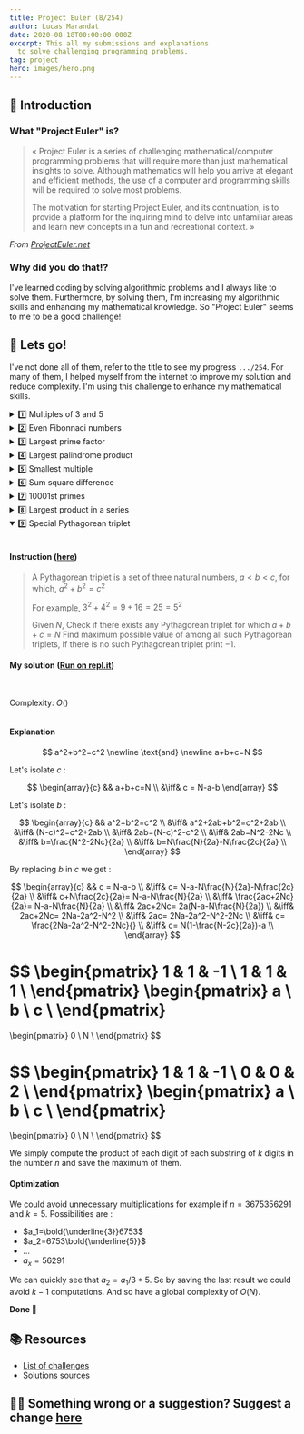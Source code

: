 ```yaml
---
title: Project Euler (8/254)
author: Lucas Marandat
date: 2020-08-18T00:00:00.000Z
excerpt: This all my submissions and explanations
  to solve challenging programming problems.
tag: project
hero: images/hero.png
---
```


## 🚀 Introduction

### What "Project Euler" is?

> « Project Euler is a series of challenging mathematical/computer programming problems that will require more than just mathematical insights to solve. Although mathematics will help you arrive at elegant and efficient methods, the use of a computer and programming skills will be required to solve most problems.
>
> The motivation for starting Project Euler, and its continuation, is to provide a platform for the inquiring mind to delve into unfamiliar areas and learn new concepts in a fun and recreational context. »

_From [ProjectEuler.net](https://projecteuler.net/)_

### Why did you do that!?

I've learned coding by solving algorithmic problems and I always like to solve them. Furthermore, by solving them, I'm increasing my algorithmic skills and enhancing my mathematical knowledge. So "Project Euler" seems to me to be a good challenge!

## 🧩 Lets go!

I've not done all of them, refer to the title to see my progress `.../254`.
For many of them, I helped myself from the internet to improve my solution and reduce complexity. I'm using this challenge to enhance my mathematical skills.

<details>
<summary>1️⃣ Multiples of 3 and 5</summary>
<br />

#### Instruction ([here](https://www.hackerrank.com/contests/projecteuler/challenges/euler001))

> If we list all the natural numbers below $10$ that are multiples of $3$ or $5$, we get $3, 5, 6$ and $9$. The sum of these multiples is $23$.
>
> Find the sum of all the multiples of $3$ or $5$ below.

#### My solution ([Run on repl.it](https://repl.it/@lucasmrdt/PE1-or-Multiples-of-3-and-5))

<br/>

Complexity: $O(1)$

```cpp
#include <iostream>

using namespace std;
using ll = long long;

ll arthmetic_sum(int n, int q) {
  return q * (n/q * (n/q+1ll)) / 2ll;
}

ll sum_of_multiples_under_n(int n) {
  return arthmetic_sum(n, 3) + arthmetic_sum(n, 5) - arthmetic_sum(n, 15);
}

int main() {
  int t;
  cin >> t;
  for (int i = 0; i < t; i++) {
      long n;
      cin >> n;
      cout << sum_of_multiples_under_n(n) << endl;
  }
  return 0;
}
```

#### Explanation

Let's $\alpha$ be the maximum threshold and $x$ be the multiple. We search the sum of multiples of $x$ such as $S(x,n) = 1x + 2x + 3x + \dots + nx, \text{ for } (x,n) \in \natnums^2 \text{ and } xn \le \alpha$.

Example for $\alpha = 6$ and $x = 3$ we have $n = 2 \; (xn \le \alpha)$ so:

$S(3,2) = 3 + 6$

This function can be written as follow:

$S(x,n) = x * (1 + 2 + 3 + \dots + n) \enspace \text{with } n \le \frac{\alpha}{x}$

From [Wikipedia](https://en.wikipedia.org/wiki/Summation) we know that:

$$
\sum_{i=1}^ni = \underbrace{1 + \dots + n}_{i \text{ times}} = \frac{n(n+1)}{2}
$$

<br />

So we can write:

$$
\forall (x,n) \in \natnums^2, \, n \le \frac{\alpha}{x} \enspace / \enspace S(x) = x \frac{n(n+1)}{2}
$$

<br />

We need to know the sum $T(x,n)$ of multiples of $3$ and $5$ bellow some threshold $\alpha$ but we must avoid conflicts. Conflict example, for $\alpha = 15$ we got:

$$
\begin{cases}
n = 5 \Leftrightarrow n \le \frac{\alpha}{3}  \enspace / \enspace S(3, 5) = 3 + 6 + 9 + 12 + \boldsymbol{15}
\\ n = 3 \Leftrightarrow n \le \frac{\alpha}{5}  \enspace / \enspace S(5, 3) = 5 + 10 + \boldsymbol{15} \end{cases}
$$

<br />

Here $15$ is given twice by $S(3,5)$ and $S(5,3)$. Conflict happens for all multiples of $3*5 = 15$. We must remove all of these conflicts to have the final $T(x,n)$ function. These conflicts refer to $S(15,n)$, so:

$$
T(x, n) = S(3, n) + S(5, n) - S(15, n)
$$

**Done 🎉**

</details>

<details>
<summary>2️⃣ Even Fibonnaci numbers</summary>
<br />

#### Instruction ([here](https://www.hackerrank.com/contests/projecteuler/challenges/euler002/problem))

> Each new term in the Fibonacci sequence is generated by adding the previous two terms. By starting with $1$ and $2$, the first $10$ terms will be:
>
> $1,2,3,5,8,13,21,34,55,89,\dots$
>
> By considering the terms in the Fibonacci sequence whose values do not exceed $N$, find the sum of the even-valued terms.

#### My solution ([Run on repl.it](https://repl.it/@lucasmrdt/PE2-or-Even-Fibonacci-numbers))

<br/>

Complexity: $O(\ln n)$

```cpp
#include <iostream>

using namespace std;
using ll = long long;

ll fib(long max, long a = 1, long b = 2) {
  if (a > max) {
    return 0;
  }
  return ((a & 1) == 0 ? a : 0) + fib(max, b, a+b);
}

void solve() {
  long n;
  cin >> n;
  cout << fib(n) << endl;
}

int main() {
  int t;
  cin >> t;
  for (int i = 0; i < t; i++) {
    solve();
  }
  return 0;
}
```

#### Explanation

To explain you how the `fib` function works, let's notice that Fibonacci sequence can be written mathematically as follow:

$$
\forall n \in \{\N \; | \; n \ge 2\}, \enspace u_n = u_{n-2} + u_{n-1} \enspace \text{with } u_0 = 1 \text{ and } u_1 = 2
$$

Now, look at the ternary condition `(a & 1) == 0`, this condition only check is the number $a$ is an even number. Let's $f(x) = (x \, \& \, 1) == 0$ be the ternary condition:

$$
\begin{array}{c}
\text{For } a_{10} = 5 &\Leftrightarrow& a_2 = 101 &\Leftrightarrow& f(a) = 0 &&\text{ so 5 is not even.}
\\ \\
\text{For } a_{10} = 4 &\Leftrightarrow& a_2 = 100 &\Leftrightarrow& f(a) = 1 &&\text{ so 4 is even.}
\end{array}
$$

<br />

Then when $f(x)$ return $1$ we add the current fibonacci value to the fibonacci sum ($a$). We go ahead until the $max$ is reached (`if (a > max)`).

**Done 🎉**

</details>

<details>
<summary>3️⃣ Largest prime factor</summary>
<br />

#### Instruction ([here](https://www.hackerrank.com/contests/projecteuler/challenges/euler003/problem))

> The prime factors of $13195$ are $5, 7, 13 \text{ and } 29$.
>
> What is the largest prime factor of a given number $N$ ?

#### My solution ([Run on repl.it](https://repl.it/@lucasmrdt/PE3-or-Largest-prime-factor))

<br/>

Complexity: $O(\sqrt n)$

```cpp
#include <iostream>
#include <cstring>
#include <math.h>

using namespace std;
using ll = long long;

long get_largest_prime_factor(long n) {
  long i = 2;
  while (i*i <= n) {
    if (n%i == 0ll) {
      n /= i;
    } else {
      ++i;
    }
  }
  return n;
}

void solve() {
  long n;
  cin >> n;
  cout << get_largest_prime_factor(n) << endl;
}

int main() {
  int t;

  cin >> t;
  for (int i = 0; i < t; i++) {
    solve();
  }
  return 0;
}
```

#### Explanation

> « Every positive integer greater than 1 can be written as a product of prime numbers »

From [wikipedia](https://simple.wikipedia.org/wiki/Fundamental_theorem_of_arithmetic)

This tells us that:

$$
\forall x \in \{\N\,|\,x>1\},\; \forall p_n \in \{\underbrace{2,3,5,\dots,n}_{\text{prime numbers}}\}, \; \exist k_n \in \N^n \enspace / \enspace x = p_0^{k_0} * p_1^{k_0} * \dots * p_k^{k_k}
$$

<br />

So we just need to begin with the lowest prime number ($i = 2$), and divide the given number $x$ by $i$ as much as we can. Then we increment $i$ by $1$ (optimization could have been done by incrementing $i$ by $2$) and do the previous step until $i$ reach the threshold.

The threshold is set to the highest prime number which can divide our number:

$$
\text{max}_i = \sqrt x \; \Leftrightarrow \; \text{max}_i^2 = x
$$

When $i^2 \gt x \Leftrightarrow x = p_k^1$ and $p_k^1$ is the largest prime factor.

So the final transformed number $x_{\text{end}}$ is the largest prime factor of $x_{\text{init}}$.

**Done 🎉**

</details>

<details>
<summary>4️⃣ Largest palindrome product</summary>
<br />

#### Instruction ([here](https://www.hackerrank.com/contests/projecteuler/challenges/euler004))

> A palindromic number reads the same both ways. The smallest 6 digit palindrome made from the product of two 3-digit numbers is $101101 = 143 * 707$.
>
> Find the largest palindrome made from the product of two 3-digit numbers which is less than $N$.

#### My solution ([Run on repl.it](https://repl.it/@lucasmrdt/PE4-or-Largest-palindrome-product))

Complexity: $O((\text{MAX}-\text{MIN})^2)$

```cpp
// 101101 < N < 1E6

#include <iostream>

using namespace std;
using ll = long long;

const int MIN = 110; // 11*10
const int MAX = 999;

bool is_palindrome(int n) {
  int r = 0;
  for (int i = n; i != 0; i /= 10) {
    r = r*10 + i%10;
  }
  return r == n;
}

int get_largest_palindrome(int max) {
  int answer = 0;

  for (int i = MIN; i <= MAX; i += 11) {
    for (int j = MIN; j <= MAX; j++) {
      if (i*j >= max) {
        break;
      }
      if (i*j > answer && is_palindrome(i*j)) {
        answer = i*j;
      }
    }
  }
  return answer;
}

void solve() {
  long n;
  cin >> n;
  cout << get_largest_palindrome(n) << endl;
}

int main() {
  int t;

  cin >> t;
  for (int i = 0; i < t; i++) {
    solve();
  }
  return 0;
}
```

#### Explanation

First, start with simplest function: `is_palindrome()`. This function rewrites the number in the reversed order, if the reversed number is equal to its initial value then the given number is a palindrome.

Let's move to the important part:

1. We search two 3 digits numbers which the product is a palindrome. Let's $x$ be one of them: $x \in S = \{100,\dots,999\}$.
2. We can notice that $\forall x \ge 317,\; x^2 > 100\,000$. Which means that more than $75\%$ ($1 - \frac{317-100}{999-100} \approx 0.76$) of the products are $\ge 100\,000.$
3. Let's $y$ be a palindrome such that $\exist(a,b)\in S^2, \; a*b = y$. As $75\%$ of the products has $6$ digits we could write $\exist (k_1,k_2,k_3) \in D=\{1,\dots,9\}^3, \; y = k_1100\,000 + k_210\,000 + k_31\,000 + k_3100 + k_210 + k_1$.

So we can write:

$$
\begin{array}{c}
& \exist(a,b)\in S^2, \; a*b &=& y
\\\Leftrightarrow& \exist(a,b)\in S^2, \; a*b &=& \exist (k_1,k_2,k_3) \in D^3,\; k_1100\,000 + k_210\,000 + k_31\,000 + k_3100 + k_210 + k_1
\\\Leftrightarrow&\exist(a,b)\in S^2, \; a*b &=& \exist (k_1,k_2,k_3) \in D^3,\; k_1100\,001 + k_210\,010 + k_31\,100
\\\Leftrightarrow&\exist(a,b)\in S^2, \; a*b &=& \exist (k_1,k_2,k_3) \in D^3,\; 11 * (k_19\,091 + k_2910 + k_3100)
\end{array}
$$

As $a*b = 11 * (k_19\,091 + k_2910 + k_3100)$, whether $a$ or $b$ is multiple of $11$. ($11|a \lor 11|b$)

Then, let's $a \in \{x\in S : 11|x\}$ and $b \in S$, we loop for each value of $a$ and $b$ until $a * b > \text{max}$ and we save the largest founded palindrome.

**Done 🎉**

</details>

<details>
<summary>5️⃣ Smallest multiple</summary>
<br />

#### Instruction ([here](https://www.hackerrank.com/contests/projecteuler/challenges/euler005/problem))

> $2520$ is the smallest number that can be divided by each of the numbers from $1$ to $10$ without any remainder.
>
> What is the smallest positive number that is evenly divisible(divisible with no remainder) by all of the numbers from $1$ to $N$ ?

#### My solution ([Run on repl.it](https://repl.it/@lucasmrdt/PE5-or-Smallest-multiple))

##### Version 1 - Brute force 😱

Complexity: Worst case $O(n!)$

```cpp
#include <iostream>
#include <cstring>

using namespace std;
using ll = long long;

void solve() {
  long n;
  cin >> n;

  long nb = n;
  long i = n-1;
  while (i >= 1) {
    if (nb % i != 0ll) {
      nb += n;
      i = n-1;
    } else {
      --i;
    }
  }
  cout << nb << endl;
}

int main() {
  int t;
  cin >> t;
  for (int i = 0; i < t; i++) {
    solve();
  }
  return 0;
}
```

We just increment $nb$ until we get $\forall x \in [1,n], \; x|nb$.

##### Version 2 - Better with mathematics 🧠

Complexity: $O(n*log(n))$

```cpp
#include <iostream>
#include <cstring>

using namespace std;
using ll = long long;

long gcd(long a, long b) {
  if (a < b) {
    return gcd(b, a);
  }

  long mod = a % b;
  if (mod == 0) {
    return b;
  }
  return gcd(b, mod);
}

void solve() {
  long n;
  cin >> n;

  long lcm = 1;
  for (int i = 2; i <= n; ++i) {
    lcm = lcm * i / gcd(lcm, i);
  }
  cout << lcm << endl;
}

int main() {
  int t;
  cin >> t;
  for (int i = 0; i < t; i++) {
    solve();
  }
  return 0;
}
```

#### Explanation

Current problem ask us the $lcm(1,\dots,n)$ ([least commun multiple](https://en.wikipedia.org/wiki/Least_common_multiple)).

We can write:

$$
lcm(1,\dots,n) = lcm(lcm(lcm(1,2),\dots),n)
$$

But as we know the $lcm(a,b) = ab/gcd(a,b)$. We can compute recursively $lcm(1,\dots,n)$ by using the $gcd$ ([greatest common divisor](https://en.wikipedia.org/wiki/Greatest_common_divisor)).

**Done 🎉**

</details>

<details>
<summary>6️⃣ Sum square difference</summary>
<br />

#### Instruction ([here](https://www.hackerrank.com/contests/projecteuler/challenges/euler006/problem))

> The sum of the squares of the first ten natural numbers is, $1^2+2^2+\dots+10^2=385$. The square of the sum of the first ten natural numbers is, $(1+2+\dots+10)^2=55^2=3025$. Hence the absolute difference between the sum of the squares of the first ten natural numbers and the square of the sum is $3025-385=2640$.
>
> Find the absolute difference between the sum of the squares of the first $N$ natural numbers and the square of the sum.

#### My solution ([Run on repl.it](https://repl.it/@lucasmrdt/PE6-or-Sum-square-difference))

<br />

Complexity: $O(1)$

```cpp
#include <iostream>
#include <cstring>
#include <math.h>
#include <iostream>
#include <cstring>
#include <math.h>

using namespace std;
using ll = long long;

void solve() {
  ll n;
  cin >> n;

  cout << n*(3*static_cast<ll>(pow(n,3)) + 2*static_cast<ll>(pow(n,2)) - 3*n - 2) / 12 << endl;
}

int main() {
  int t;
  cin >> t;
  for (int i = 0; i < t; i++) {
    solve();
  }
  return 0;
}
```

#### Explanation

Let's write $f_1(n) = (\sum_{i=1}^ni)^2 = \frac{n^2(n+1)^2}{4} = \frac{n^2(n^2+2n+1)}{4} = \frac{n(n^3+2n^2+n)}{4}$

Proof:

$$
\begin{array}{c}
\sum_{i=1}^{n} &=& 1+2+\dots+n \\
\sum_{i=1}^{n} &=& n+(n-1)+\dots+1 \\
2\sum_{i=1}^{n} &=& \underbrace{(n+1)+\dots+(n+1)}_{n\text{ times}} \\
2\sum_{i=1}^{n} &=& n(n+1) \\
\sum_{i=1}^{n} &=& \frac{n(n+1)}{2} \\
(\sum_{i=1}^{n})^2 &=& \frac{n^2(n+1)^2}{4} \\
\end{array}
$$

<br />

Let's now write $f_2(n) = \sum_{i=1}^ni^2 = \frac{2n^3+3n^2+n}{6} = \frac{n(2n^2+3n+1)}{6}$

Proof [by telescoping sum](https://en.wikipedia.org/wiki/Telescoping_series):

$$
\begin{array}{c}
\sum_{i=1}^{n}(i+1)^3-i^3&=&(\cancel{2^3}-1^3) + (\cancel{3^3}-\cancel{2^3})+\dots+((n+1)^3-\cancel{n^3}) \\
&=&(n+1)^3-1 \\
\\
&\text{We can compute:}& \\
(n+1)^3 &=& (n+1)(n+1)^2 \\
&=& (n+1)(n^2+2n+1) \\
&=& n^3+3n^2+3n+1 \\
\\
&\text{So we have:}& \\
\sum_{i=1}^{n}(i+1)^3-i^3&=&n^3+3n^2+3n\\
\sum_{i=1}^{n}\cancel{i^3}+3i^2+3i+1-\cancel{i^3}&=&n^3+3n^2+3n\\
3\sum_{i=1}^{n}i^2+3\sum_{i=1}^{n}i + \sum_{i=1}^{n}1&=&n^3+3n^2+3n\\
\\
&\text{First:}& \\
\sum_{i=1}^{n}i &=& \frac{n*(n+1)}{2} \\
\sum_{i=1}^{n}i &=& \frac{n^2}{2}+\frac{n}{2} \\
\\
&\text{Second:}& \\
\sum_{i=1}^{n}1 &=& n \\
\\
&\text{Finally:}& \\
3\sum_{i=1}^{n}i^2&=&n^3+3n^2+3n-\frac{3n^2}{2}-\frac{3n}{2}-n\\
3\sum_{i=1}^{n}i^2&=&\frac{2n^3+6n^2+6n-3n^2-3n-2n}{2}\\
\sum_{i=1}^{n}i^2&=&\frac{2n^3+3n^2+n}{6}\\
\end{array}
$$

We are searching $g(n) = (\sum_{i=1}^ni)^2 - \sum_{i=1}^ni^2 = f_1(n) - f_2(n)$.

So $g(n) = \frac{n(3n^3+6n^2+3n-4n^2-6n-2)}{12} = \frac{n(3n^3+2n^2-3n-2)}{12}$

**Done 🎉**

</details>

<details>
<summary>7️⃣ 10001st primes</summary>
<br />

#### Instruction ([here](https://www.hackerrank.com/contests/projecteuler/challenges/euler007/problem))

> By listing the first six prime numbers: $2,3,5,7,11$ and $13$, we can see that the $6^{th}$ prime is $13$.
> What is the $N^{th}$ prime number?

#### My solution ([Run on repl.it](https://repl.it/@lucasmrdt/PE7-or-10001st-prime)

<br />

Complexity: $O(n*m)$ with $n$ the $N^{th}$ wanted and $m$ the final prime number

```cpp
#include <iostream>
#include <cstring>
#include <math.h>
#include <vector>

using namespace std;
using ll = long long;

vector<ll> primes { 2, 3 };

inline bool check_is_prime(ll nb) {
  for (auto p : primes) {
    if (nb % p == 0) {
      return false;
    }
  }
  return true;
}

void solve() {
  int n;
  cin >> n;

  ll last_prime = primes.back();
  for (auto nb = last_prime + 1; primes.size() < n; ++nb) {
    if (check_is_prime(nb)) {
      primes.push_back(nb);
    }
  }
  cout << primes[n-1] << endl;
}

int main() {
  int t;
  cin >> t;
  for (int i = 0; i < t; i++) {
    solve();
  }
  return 0;
}
```

#### Explanation

The response is simple, we find all the prime numbers until we get N^{th} prime numbers. (We keep it into memory to avoid redundancy computations).

#### Optimization

[As we know](https://www.quora.com/Is-every-prime-number-other-than-2-and-3-of-the-form-6k%C2%B11-Is-this-a-proven-result-What-are-other-resources-about-it#:~:text=But%20these%20two%20are%20equivalent,the%20form%206k%C2%B11.) that all prime numbers (except $2$ and $3$) can be expressed as $p_k = 6k\pm1$, $\forall k \in \R$. So we can only increment the loop by $6$ and avoid unnecessary computations.

**Done 🎉**

</details>

<details>
<summary>8️⃣ Largest product in a series</summary>
<br />

#### Instruction ([here](https://www.hackerrank.com/contests/projecteuler/challenges/euler008/problem))

> Find the greatest product of $K$ consecutive digits in the $N$ digit number.

#### My solution ([Run on repl.it](https://repl.it/@lucasmrdt/PE8-or-Largest-product-in-a-series#main.cpp)

<br />

Complexity: $O(N*K)$

```cpp
#include <iostream>
#include <cstring>
#include <math.h>
#include <algorithm>

using namespace std;
using ll = long long;

#define CHAR_TO_INT(x) (x - '0')

ll multiply_all_digits(string str) {
  ll res = 1;
  for (char c : str) {
    res *= CHAR_TO_INT(c);
  }
  return res;
}

void solve() {
  int n, k;
  string number;
  cin >> n >> k;
  cin >> number;

  ll max = 0;
  for (int i = 0; i + k <= n; ++i) {
    auto sub = number.substr(i, k);
    auto res = multiply_all_digits(sub);
    if (res > max) {
      max = res;
    }
  }
  cout << max << endl;
}

int main() {
  int t;
  cin >> t;
  for (int i = 0; i < t; i++) {
    solve();
  }
  return 0;
}
```

#### Explanation

We simply compute the product of each digit of each substring of $k$ digits in the number $n$ and save the maximum of them.

#### Optimization

We could avoid unnecessary multiplications for example if $n=3675356291$ and $k=5$. Possibilities are :

- $a_1=\bold{\underline{3}}6753$
- $a_2=6753\bold{\underline{5}}$
- ...
- $a_x=56291$

We can quickly see that $a_2=a_1/3*5$. So by saving the last result we could avoid $k-1$ computations. And so have a global complexity of $O(N)$.

**Done 🎉**

</details>

<details open>
<summary>9️⃣ Special Pythagorean triplet</summary>
<br />

#### Instruction ([here](https://www.hackerrank.com/contests/projecteuler/challenges/euler009/problem))

> A Pythagorean triplet is a set of three natural numbers, $a < b < c$, for which, $a^2+b^2=c^2$
>
> For example, $3^2+4^2=9+16=25=5^2$
>
> Given $N$, Check if there exists any Pythagorean triplet for which $a+b+c=N$
> Find maximum possible value of among all such Pythagorean triplets, If there is no such Pythagorean triplet print $-1$.

#### My solution ([Run on repl.it](https://repl.it/@lucasmrdt/PE8-or-Largest-product-in-a-series#main.cpp))

<br />

Complexity: $O()$

```cpp

```

#### Explanation

$$
a^2+b^2=c^2 \newline
\text{and} \newline
a+b+c=N
$$

Let's isolate $c$ :

$$
\begin{array}{c}
&& a+b+c=N \\
&\iff& c = N-a-b
\end{array}
$$

Let's isolate $b$ :

$$
\begin{array}{c}
&& a^2+b^2=c^2 \\
&\iff& a^2+2ab+b^2=c^2+2ab \\
&\iff& (N-c)^2=c^2+2ab \\
&\iff& 2ab=(N-c)^2-c^2 \\
&\iff& 2ab=N^2-2Nc \\
&\iff& b=\frac{N^2-2Nc}{2a} \\
&\iff& b=N\frac{N}{2a}-N\frac{2c}{2a} \\
\end{array}
$$

By replacing $b$ in $c$ we get :

$$
\begin{array}{c}
&& c = N-a-b \\
&\iff& c= N-a-N\frac{N}{2a}-N\frac{2c}{2a} \\
&\iff& c+N\frac{2c}{2a}= N-a-N\frac{N}{2a} \\
&\iff& \frac{2ac+2Nc}{2a}= N-a-N\frac{N}{2a} \\
&\iff& 2ac+2Nc= 2a(N-a-N\frac{N}{2a}) \\
&\iff& 2ac+2Nc= 2Na-2a^2-N^2 \\
&\iff& 2ac= 2Na-2a^2-N^2-2Nc \\
&\iff& c= \frac{2Na-2a^2-N^2-2Nc}{} \\
&\iff& c= N(1-\frac{N-2c}{2a})-a \\
\end{array}
$$

$$
\begin{pmatrix}
1 & 1 & -1 \\
1 & 1 & 1 \\
\end{pmatrix}
\begin{pmatrix}
a \\
b \\
c \\
\end{pmatrix}
=
\begin{pmatrix}
0 \\
N \\
\end{pmatrix}
$$

$$
\begin{pmatrix}
1 & 1 & -1 \\
0 & 0 & 2 \\
\end{pmatrix}
\begin{pmatrix}
a \\
b \\
c \\
\end{pmatrix}
=
\begin{pmatrix}
0 \\
N \\
\end{pmatrix}
$$

We simply compute the product of each digit of each substring of $k$ digits in the number $n$ and save the maximum of them.

#### Optimization

We could avoid unnecessary multiplications for example if $n=3675356291$ and $k=5$. Possibilities are :

- $a_1=\bold{\underline{3}}6753$
- $a_2=6753\bold{\underline{5}}$
- ...
- $a_x=56291$

We can quickly see that $a_2=a_1/3*5$. Se by saving the last result we could avoid $k-1$ computations. And so have a global complexity of $O(N)$.

**Done 🎉**

</details>

## 📚 Resources

- [List of challenges](https://www.hackerrank.com/contests/projecteuler/challenges)
- [Solutions sources](https://www.xarg.org/puzzle/project-euler/)

## ✍🏻 Something wrong or a suggestion? Suggest a change [here](https://github.com/lucasmrdt/personal-blog/blob/master/content/posts/2020-05-07-project-euler/index.md)

